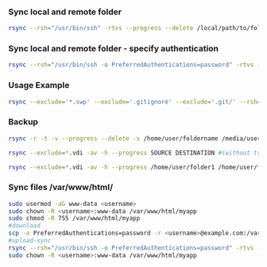 ### Sync local and remote folder
```bash
rsync --rsh="/usr/bin/ssh" -rtvs --progress --delete /local/path/to/folder user@example.com:/path/to/folder
```

### Sync local and remote folder - specify authentication
```bash
rsync --rsh="/usr/bin/ssh -o PreferredAuthentications=password" -rtvs --progress --delete /local/path/to/folder user@example.com:/path/to/folder
```

### Usage Example
```bash
rsync --exclude='*.swp' --exclude='.gitignore' --exclude='.git/' --rsh="/usr/bin/ssh -o PreferredAuthentications=password" -rtvs --progress --delete ~/work/project1 user@example.com:/home/user/work/
```

### Backup
```bash
rsync -r -t -v --progress --delete -s /home/user/foldername /media/user/backup_disk/
```

```bash
rsync --exclude=*.vdi -av -h --progress SOURCE DESTINATION #(without tr /)
```

```bash
rsync --exclude=*.vdi -av -h --progress /home/user/folder1 /home/user/folder2 /home/user/folder3 /home/user/folder4 /mnt/external/disk
```

### Sync files /var/www/html/
```bash
sudo usermod -aG www-data <username>
sudo chown -R <username>:www-data /var/www/html/myapp
sudo chmod -R 755 /var/www/html/myapp
#download
scp -o PreferredAuthentications=password -r <username>@example.com:/var/www/html/myapp ./
#upload-sync
rsync --rsh="/usr/bin/ssh -o PreferredAuthentications=password" -rtvs --progress --delete /var/www/html/myapp <username>@example.com:/var/www/html/
sudo chown -R <username>:www-data /var/www/html/myapp
```


